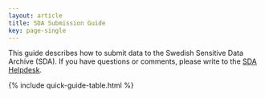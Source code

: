 ```yaml
---
layout: article
title: SDA Submission Guide
key: page-single
---
```


This guide describes how to submit data to the Swedish Sensitive Data
Archive (SDA). If you have questions or comments, please write to the
<a href="mailto:ega-se@nbis.se">SDA Helpdesk</a>.

{% include quick-guide-table.html %}

